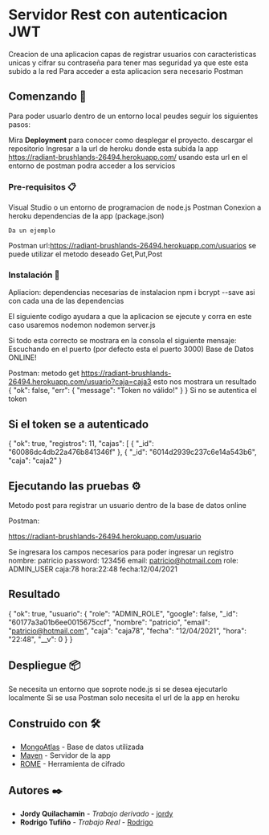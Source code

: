 # Servidor Rest con autenticacion JWT

Creacion de una aplicacion capas de registrar usuarios con caracteristicas unicas y cifrar su contraseña para tener mas seguridad ya que este esta subido a la red
Para acceder a esta aplicacion sera necesario Postman

## Comenzando 🚀

Para poder usuarlo dentro de un entorno local peudes seguir los siguientes pasos:


Mira **Deployment** para conocer como desplegar el proyecto.
descargar el repositorio
Ingresar a la url de heroku donde esta subida la app
https://radiant-brushlands-26494.herokuapp.com/
usando esta url en el entorno de postman podra acceder a los servicios

### Pre-requisitos 📋

Visual Studio o un entorno de programacion de node.js
Postman
Conexion a heroku
dependencias de la app (package.json)
```
Da un ejemplo
```
Postman
url:https://radiant-brushlands-26494.herokuapp.com/usuarios
se puede utilizar el metodo deseado
Get,Put,Post

### Instalación 🔧

Apliacion:
dependencias necesarias de instalacion
npm i bcrypt --save
asi con cada una de las dependencias

El siguiente codigo ayudara a que la aplicacion se ejecute y corra en este caso usaremos nodemon
nodemon server.js

Si todo esta correcto se mostrara en la consola el siguiente mensaje:
Escuchando en el puerto (por defecto esta el puerto 3000)
Base de Datos ONLINE!

Postman:
metodo get
https://radiant-brushlands-26494.herokuapp.com/usuario?caja=caja3
esto nos mostrara un resultado 
{
    "ok": false,
    "err": {
        "message": "Token no válido!"
    }
}
Si no se autentica el token 

## Si el token se a autenticado
{
    "ok": true,
    "registros": 11,
    "cajas": [
        {
            "_id": "60086dc4db22a476b841346f"
        },
        {
            "_id": "6014d2939c237c6e14a543b6",
            "caja": "caja2"
        }


## Ejecutando las pruebas ⚙️

Metodo post para registrar un usuario dentro de la base de datos online

Postman:

https://radiant-brushlands-26494.herokuapp.com/usuario

Se ingresara los campos necesarios para poder ingresar un registro
nombre:  patricio
password: 123456
email: patricio@hotmail.com
role: ADMIN_USER
caja:78
hora:22:48
fecha:12/04/2021

## Resultado
{
    "ok": true,
    "usuario": {
        "role": "ADMIN_ROLE",
        "google": false,
        "_id": "60177a3a01b6ee0015675ccf",
        "nombre": "patricio",
        "email": "patricio@hotmail.com",
        "caja": "caja78",
        "fecha": "12/04/2021",
        "hora": "22:48",
        "__v": 0
    }
}



## Despliegue 📦

Se necesita un entorno que soprote node.js si se desea ejecutarlo localmente
Si se usa Postman solo necesita el url de la app en heroku

## Construido con 🛠️



* [MongoAtlas](https://www.mongodb.com/cloud/atlas) - Base de datos utilizada
* [Maven](https://www.heroku.com/home) - Servidor de la app
* [ROME](https://jwt.io/) - Herramienta de cifrado



## Autores ✒️



* **Jordy Quilachamin** - *Trabajo derivado* - [jordy]()
* **Rodrigo Tufiño** - *Trabajo Real* - [Rodrigo](https://github.com/rtufino)



